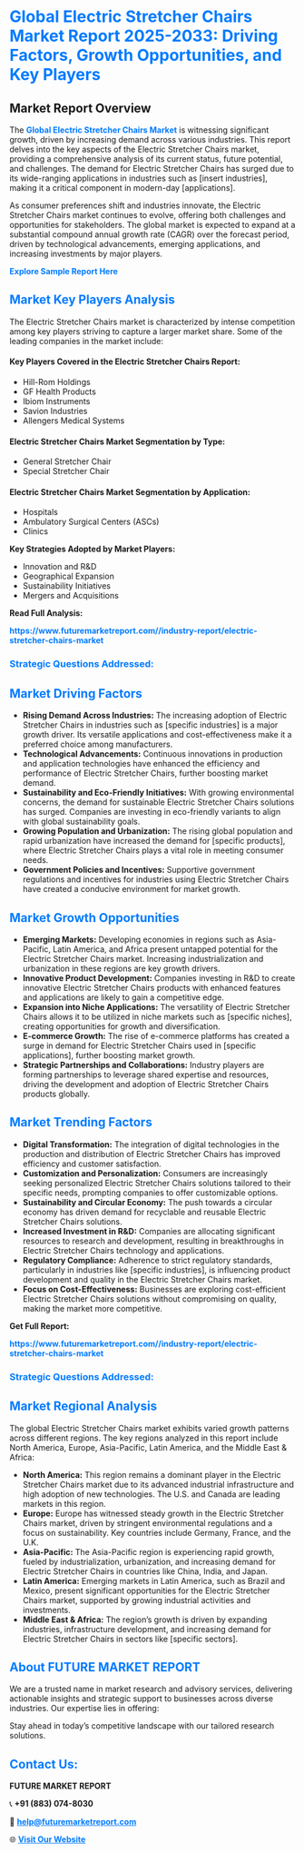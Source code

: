 <h1 style="color: #007BFF;">Global Electric Stretcher Chairs Market Report 2025-2033: Driving Factors, Growth Opportunities, and Key Players</h1>

<section id="overview">
<h2>Market Report Overview</h2>
<p>The <a href="https://www.futuremarketreport.com//industry-report/electric-stretcher-chairs-market" style="color: #007BFF; text-decoration: none;"><strong>Global Electric Stretcher Chairs Market</strong></a> is witnessing significant growth, driven by increasing demand across various industries. This report delves into the key aspects of the Electric Stretcher Chairs market, providing a comprehensive analysis of its current status, future potential, and challenges. The demand for Electric Stretcher Chairs has surged due to its wide-ranging applications in industries such as [insert industries], making it a critical component in modern-day [applications].</p>
<p>As consumer preferences shift and industries innovate, the Electric Stretcher Chairs market continues to evolve, offering both challenges and opportunities for stakeholders. The global market is expected to expand at a substantial compound annual growth rate (CAGR) over the forecast period, driven by technological advancements, emerging applications, and increasing investments by major players.</p>
</section>

<section id="overview">
<p><a href="https://www.futuremarketreport.com//request-sample/reportId=77691" style="color: #007BFF; text-decoration: none;"><strong>Explore Sample Report Here</strong></a></p>
</section>

<section id="key-players">
<h2 style="color: #007BFF;">Market Key Players Analysis</h2>
<p>The Electric Stretcher Chairs market is characterized by intense competition among key players striving to capture a larger market share. Some of the leading companies in the market include:</p>
<h4>Key Players Covered in the Electric Stretcher Chairs Report:</h4>
<ul><li>Hill-Rom Holdings</li><li>GF Health Products</li><li>Ibiom Instruments</li><li>Savion Industries</li><li>Allengers Medical Systems</li></ul>
<h4>Electric Stretcher Chairs Market Segmentation by Type:</h4>
<ul><li>General Stretcher Chair</li><li>Special Stretcher Chair</li></ul>

<h4>Electric Stretcher Chairs Market Segmentation by Application:</h4>
<ul><li>Hospitals</li><li>Ambulatory Surgical Centers (ASCs)</li><li>Clinics</li></ul>
<p><strong>Key Strategies Adopted by Market Players:</strong></p>
<ul>
<li>Innovation and R&D</li>
<li>Geographical Expansion</li>
<li>Sustainability Initiatives</li>
<li>Mergers and Acquisitions</li>
</ul>
</section>

<section>
<p><strong>Read Full Analysis: </strong></p><a href="https://www.futuremarketreport.com//industry-report/electric-stretcher-chairs-market" style="color: #007BFF; text-decoration: none;"><strong>https://www.futuremarketreport.com//industry-report/electric-stretcher-chairs-market</strong></a>
<h3 style="color: #007BFF;">Strategic Questions Addressed:</h3>
</section>

<section id="driving-factors">
<h2 style="color: #007BFF;">Market Driving Factors</h2>
<ul>
<li><strong>Rising Demand Across Industries:</strong> The increasing adoption of Electric Stretcher Chairs in industries such as [specific industries] is a major growth driver. Its versatile applications and cost-effectiveness make it a preferred choice among manufacturers.</li>
<li><strong>Technological Advancements:</strong> Continuous innovations in production and application technologies have enhanced the efficiency and performance of Electric Stretcher Chairs, further boosting market demand.</li>
<li><strong>Sustainability and Eco-Friendly Initiatives:</strong> With growing environmental concerns, the demand for sustainable Electric Stretcher Chairs solutions has surged. Companies are investing in eco-friendly variants to align with global sustainability goals.</li>
<li><strong>Growing Population and Urbanization:</strong> The rising global population and rapid urbanization have increased the demand for [specific products], where Electric Stretcher Chairs plays a vital role in meeting consumer needs.</li>
<li><strong>Government Policies and Incentives:</strong> Supportive government regulations and incentives for industries using Electric Stretcher Chairs have created a conducive environment for market growth.</li>
</ul>
</section>

<section id="growth-opportunities">
<h2 style="color: #007BFF;">Market Growth Opportunities</h2>
<ul>
<li><strong>Emerging Markets:</strong> Developing economies in regions such as Asia-Pacific, Latin America, and Africa present untapped potential for the Electric Stretcher Chairs market. Increasing industrialization and urbanization in these regions are key growth drivers.</li>
<li><strong>Innovative Product Development:</strong> Companies investing in R&D to create innovative Electric Stretcher Chairs products with enhanced features and applications are likely to gain a competitive edge.</li>
<li><strong>Expansion into Niche Applications:</strong> The versatility of Electric Stretcher Chairs allows it to be utilized in niche markets such as [specific niches], creating opportunities for growth and diversification.</li>
<li><strong>E-commerce Growth:</strong> The rise of e-commerce platforms has created a surge in demand for Electric Stretcher Chairs used in [specific applications], further boosting market growth.</li>
<li><strong>Strategic Partnerships and Collaborations:</strong> Industry players are forming partnerships to leverage shared expertise and resources, driving the development and adoption of Electric Stretcher Chairs products globally.</li>
</ul>
</section>

<section id="trending-factors">
<h2 style="color: #007BFF;">Market Trending Factors</h2>
<ul>
<li><strong>Digital Transformation:</strong> The integration of digital technologies in the production and distribution of Electric Stretcher Chairs has improved efficiency and customer satisfaction.</li>
<li><strong>Customization and Personalization:</strong> Consumers are increasingly seeking personalized Electric Stretcher Chairs solutions tailored to their specific needs, prompting companies to offer customizable options.</li>
<li><strong>Sustainability and Circular Economy:</strong> The push towards a circular economy has driven demand for recyclable and reusable Electric Stretcher Chairs solutions.</li>
<li><strong>Increased Investment in R&D:</strong> Companies are allocating significant resources to research and development, resulting in breakthroughs in Electric Stretcher Chairs technology and applications.</li>
<li><strong>Regulatory Compliance:</strong> Adherence to strict regulatory standards, particularly in industries like [specific industries], is influencing product development and quality in the Electric Stretcher Chairs market.</li>
<li><strong>Focus on Cost-Effectiveness:</strong> Businesses are exploring cost-efficient Electric Stretcher Chairs solutions without compromising on quality, making the market more competitive.</li>
</ul>
</section>

<section>
<p><strong>Get Full Report: </strong></p><a href="https://www.futuremarketreport.com//industry-report/electric-stretcher-chairs-market" style="color: #007BFF; text-decoration: none;"><strong>https://www.futuremarketreport.com//industry-report/electric-stretcher-chairs-market</strong></a>
<h3 style="color: #007BFF;">Strategic Questions Addressed:</h3>
</section>


<section id="regional-analysis">
<h2 style="color: #007BFF;">Market Regional Analysis</h2>
<p>The global Electric Stretcher Chairs market exhibits varied growth patterns across different regions. The key regions analyzed in this report include North America, Europe, Asia-Pacific, Latin America, and the Middle East & Africa:</p>
<ul>
<li><strong>North America:</strong> This region remains a dominant player in the Electric Stretcher Chairs market due to its advanced industrial infrastructure and high adoption of new technologies. The U.S. and Canada are leading markets in this region.</li>
<li><strong>Europe:</strong> Europe has witnessed steady growth in the Electric Stretcher Chairs market, driven by stringent environmental regulations and a focus on sustainability. Key countries include Germany, France, and the U.K.</li>
<li><strong>Asia-Pacific:</strong> The Asia-Pacific region is experiencing rapid growth, fueled by industrialization, urbanization, and increasing demand for Electric Stretcher Chairs in countries like China, India, and Japan.</li>
<li><strong>Latin America:</strong> Emerging markets in Latin America, such as Brazil and Mexico, present significant opportunities for the Electric Stretcher Chairs market, supported by growing industrial activities and investments.</li>
<li><strong>Middle East & Africa:</strong> The region’s growth is driven by expanding industries, infrastructure development, and increasing demand for Electric Stretcher Chairs in sectors like [specific sectors].</li>
</ul>
</section>

<footer>
<h2 style="color: #007BFF;">About FUTURE MARKET REPORT</h2>
<p>We are a trusted name in market research and advisory services, delivering actionable insights and strategic support to businesses across diverse industries. Our expertise lies in offering:</p>

<p>Stay ahead in today’s competitive landscape with our tailored research solutions.</p>

<h2 style="color: #007BFF;">Contact Us:</h2>
<p><strong>FUTURE MARKET REPORT</strong></p>
<p>📞 <strong>+91 (883) 074-8030</strong></p>
<p>📧 <strong><a href="mailto:help@futuremarketreport.com" style="color: #007BFF;">help@futuremarketreport.com</a></strong></p>
<p>🌐 <strong><a href="https://www.futuremarketreport.com/" style="color: #007BFF;">Visit Our Website</a></strong></p>
</footer>